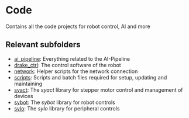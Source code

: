 # Code

Contains all the code projects for robot control, AI and more

## Relevant subfolders

- [ai_pipeline](ai_pipeline/): Everything related to the AI-Pipeline
- [drake_ctrl](drake_ctrl/): The control software of the robot
- [network](network/): Helper scripts for the network connection
- [scripts](scripts/): Scripts and batch files required for setup, updating and maintaining
- [syact](https://github.com/SamuelNoesslboeck/syact): The *syact* library for stepper motor control and management of devices
- [sybot](https://github.com/SamuelNoesslboeck/sybot): The *sybot* library for robot controls
- [sylo](https://github.com/SamuelNoesslboeck/sylo): The *sylo* library for peripheral controls